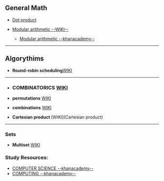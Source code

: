 

## General Math

* [Dot product](https://en.wikipedia.org/wiki/Dot_product)

* [Modular arithmetic --WIKI--](https://en.wikipedia.org/wiki/Modular_arithmetic#)
    * [Modular arithmetic --khanacademy--](https://www.khanacademy.org/computing/computer-science/cryptography#modarithmetic)

-----------------------------------------------------------------------------------------------------

## Algorythims

- **Round-robin scheduling**[WIKI](https://en.wikipedia.org/wiki/Round-robin_scheduling)

-----------------------------------------------------------------------------------------------------

- ### COMBINATORICS [WIKI](https://en.wikipedia.org/wiki/Combinatorics)

- **permutations** [WIKI](https://en.wikipedia.org/wiki/Permutation)

- **combinations** [WIKI](https://en.wikipedia.org/wiki/Combination)

- **Cartesian product** [WIKI](Cartesian product)


-----------------------------------------------------------------------------------------------------

### Sets

- **Multiset** [WIKI](https://en.wikipedia.org/wiki/Multiset)



### Study Resources:


- [COMPUTER SCIENCE --khanacademy--](https://www.khanacademy.org/computing/computer-science)
- [COMPUTING --khanacademy--](https://www.khanacademy.org/computing)
